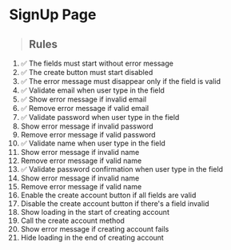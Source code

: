 # SignUp Page

> ## Rules
1. ✅ The fields must start without error message
2. ✅ The create button must start disabled
3. ✅ The error message must disappear only if the field is valid
4. ✅ Validate email when user type in the field
5. ✅ Show error message if invalid email
6. ✅ Remove error message if valid email
7. ✅ Validate password when user type in the field
8. Show error message if invalid password
9. Remove error message if valid password
10. ✅ Validate name when user type in the field
11. Show error message if invalid name
12. Remove error message if valid name
13. ✅ Validate password confirmation when user type in the field
14. Show error message if invalid name
15. Remove error message if valid name
16. Enable the create account button if all fields are valid
17. Disable the create account button if there's a field invalid
18. Show loading in the start of creating account
19. Call the create account method
20. Show error message if creating account fails
21. Hide loading in the end of creating account